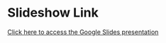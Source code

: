 # Slideshow Link

[Click here to access the Google Slides presentation](https://docs.google.com/presentation/d/1XiLcUcL4ZZ95yLnsEA6RDPMhV7UH2uvScsuG0M4g7_E/edit?usp=sharing)